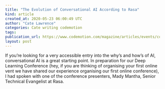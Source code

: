 ```yaml
---
title: "The Evolution of Conversational AI According to Rasa"
kind: article
created_at: 2020-05-23 06:00:49 UTC
author: "Cate Lawrence"
categories: Cate writing codemotion
tags: 
publication_url: https://www.codemotion.com/magazine/articles/events/conversational-ai-with-rasa/
layout: post
---
```

If you’re looking for a very accessible entry into the why’s and how’s of AI, conversational AI is a great starting point. In preparation for our Deep Learning Conference (hey, if you are thinking of organising your first online vent we have shared our experience organising our first online conference), I had spoken with one of the conference presenters,&nbsp;Mady Mantha, Senior Technical Evangelist at Rasa.

